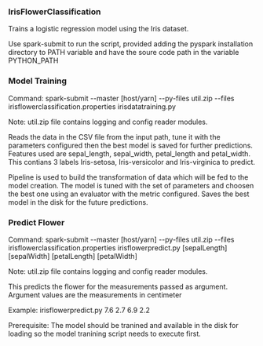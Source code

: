 ### IrisFlowerClassification
Trains a logistic regression model using the Iris dataset.

Use spark-submit to run the script, provided adding the pyspark installation directory to PATH variable and have the soure code path in the variable PYTHON_PATH

### Model Training ###
Command: spark-submit --master [host/yarn] --py-files util.zip --files irisflowerclassification.properties irisdatatraining.py

Note: util.zip file contains logging and config reader modules.

Reads the data in the CSV file from the input path, tune it with the parameters configured then the best model is saved for further predictions.
Features used are sepal_length, sepal_width, petal_length and petal_width.
This contians 3 labels Iris-setosa, Iris-versicolor and Iris-virginica to predict.

Pipeline is used to build the transformation of data which will be fed to the model creation. The model is tuned with the set of parameters and choosen the best one using an evaluator with the metric configured. Saves the best model in the disk for the future predictions.

### Predict Flower ###
Command: spark-submit --master [host/yarn] --py-files util.zip --files irisflowerclassification.properties irisflowerpredict.py [sepalLength] [sepalWidth] [petalLength] [petalWidth]

Note: util.zip file contains logging and config reader modules.

This predicts the flower for the measurements passed as argument. Argument values are the measurements in centimeter

Example: irisflowerpredict.py 7.6 2.7 6.9 2.2


Prerequisite: The model should be tranined and available in the disk for loading so the model tranining script needs to execute first.
